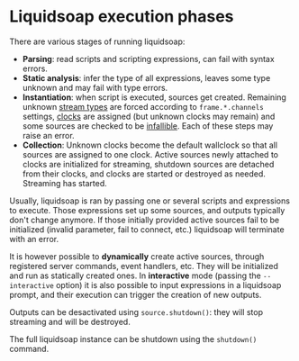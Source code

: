 Liquidsoap execution phases
===========================
There are various stages of running liquidsoap:

* **Parsing**: read scripts and scripting expressions, can fail with syntax errors.
* **Static analysis**: infer the type of all expressions, leaves some type unknown and may fail with type errors.
* **Instantiation**: when script is executed, sources get created. Remaining unknown [stream types](stream_contents.html) are forced according to `frame.*.channels` settings, [clocks](clock.html) are assigned (but unknown clocks may remain) and some sources are checked to be [infallible](source.htmls). Each of these steps may raise an error.
* **Collection**: Unknown clocks become the default wallclock so that all sources are assigned to one clock. Active sources newly attached to clocks are initialized for streaming, shutdown sources are detached from their clocks, and clocks are started or destroyed as needed. Streaming has started.

Usually, liquidsoap is ran by passing one or several scripts and expressions to execute. Those expressions set up some sources, and outputs typically don't change anymore. If those initially provided active sources fail to be initialized (invalid parameter, fail to connect, etc.) liquidsoap will terminate with an error.

It is however possible to **dynamically** create active sources,
through registered server commands, event handlers, etc.
They will be initialized and run as statically created ones.
In **interactive** mode (passing the `--interactive` option)
it is also possible to input expressions in a liquidsoap prompt,
and their execution can trigger the creation of new outputs.

Outputs can be desactivated using `source.shutdown()`:
they will stop streaming and will be destroyed.

The full liquidsoap instance
can be shutdown using the `shutdown()` command.


